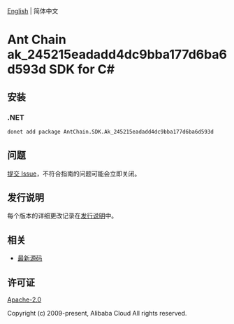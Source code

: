 [English](README.md) | 简体中文

# Ant Chain ak_245215eadadd4dc9bba177d6ba6d593d SDK for C#

## 安装

### .NET

```bash
donet add package AntChain.SDK.Ak_245215eadadd4dc9bba177d6ba6d593d
```

## 问题

[提交 Issue](https://github.com/alipay/antchain-openapi-prod-sdk/issues/new)，不符合指南的问题可能会立即关闭。

## 发行说明

每个版本的详细更改记录在[发行说明](./ChangeLog.txt)中。

## 相关

* [最新源码](https://github.com/antchain-openapi-prod-sdk)

## 许可证

[Apache-2.0](http://www.apache.org/licenses/LICENSE-2.0)

Copyright (c) 2009-present, Alibaba Cloud All rights reserved.
